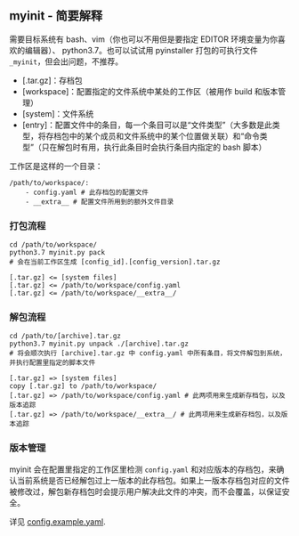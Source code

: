 ## myinit - 简要解释

需要目标系统有 bash、vim（你也可以不用但是要指定 EDITOR 环境变量为你喜欢的编辑器）、 python3.7。也可以试试用 pyinstaller 打包的可执行文件 `_myinit`，但会出问题，不推荐。

- [.tar.gz]：存档包
- [workspace]：配置指定的文件系统中某处的工作区（被用作 build 和版本管理）
- [system]：文件系统
- [entry]：配置文件中的条目，每一个条目可以是“文件类型”（大多数是此类型，将存档包中的某个成员和文件系统中的某个位置做关联）和“命令类型”（只在解包时有用，执行此条目时会执行条目内指定的 bash 脚本）

工作区是这样的一个目录：

```
/path/to/workspace/:
    - config.yaml # 此存档包的配置文件
    - __extra__ # 配置文件所用到的额外文件目录
```

### 打包流程

```
cd /path/to/workspace/
python3.7 myinit.py pack
# 会在当前工作区生成 [config_id].[config_version].tar.gz
```

```
[.tar.gz] <= [system files]
[.tar.gz] <= /path/to/workspace/config.yaml
[.tar.gz] <= /path/to/workspace/__extra__/
```

### 解包流程

```
cd /path/to/[archive].tar.gz
python3.7 myinit.py unpack ./[archive].tar.gz
# 将会顺次执行 [archive].tar.gz 中 config.yaml 中所有条目，将文件解包到系统，并执行配置里指定的脚本文件
```

```
[.tar.gz] => [system files]
copy [.tar.gz] to /path/to/workspace/
[.tar.gz] => /path/to/workspace/config.yaml # 此两项用来生成新存档包，以及版本追踪
[.tar.gz] => /path/to/workspace/__extra__/ # 此两项用来生成新存档包，以及版本追踪
```

### 版本管理

myinit 会在配置里指定的工作区里检测 `config.yaml` 和对应版本的存档包，来确认当前系统是否已经解包过上一版本的此存档包。如果上一版本存档包对应的文件被修改过，解包新存档包时会提示用户解决此文件的冲突，而不会覆盖，以保证安全。

详见 [config.example.yaml](config.example.yaml).
